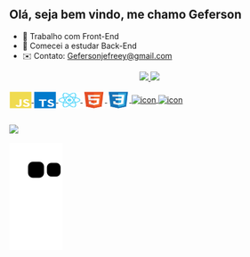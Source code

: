 ## Olá, seja bem vindo, me chamo Geferson

- 🔭 Trabalho com Front-End
- 🌱 Comecei a estudar Back-End
- ✉️ Contato: Gefersonjefreey@gmail.com


<div align="center">
  <a href="https://github.com/GefersonLopes">
  <img height="180em" src="https://github-readme-stats.vercel.app/api?username=GefersonLopes&show_icons=true&theme=maroongold&include_all_commits=true&count_private=true"/>
  <img height="180em" src="https://github-readme-stats.vercel.app/api/top-langs/?username=GefersonLopes&layout=compact&langs_count=7&theme=dracula"/>
</div>
<div style="display: inline_block"><br>
  <img align="center" alt="icon" height="30" width="40" src="https://raw.githubusercontent.com/devicons/devicon/master/icons/javascript/javascript-plain.svg">
  <img align="center" alt="icon" height="30" width="40" src="https://raw.githubusercontent.com/devicons/devicon/master/icons/typescript/typescript-plain.svg">
  <img align="center" alt="icon" height="30" width="40" src="https://raw.githubusercontent.com/devicons/devicon/master/icons/react/react-original.svg">
  <img align="center" alt="icon" height="30" width="40" src="https://raw.githubusercontent.com/devicons/devicon/master/icons/html5/html5-original.svg">
  <img align="center" alt="icon" height="30" width="40" src="https://raw.githubusercontent.com/devicons/devicon/master/icons/css3/css3-original.svg">
  <img align="center" alt="icon" height="30" width="30" src="https://cdn.freebiesupply.com/logos/large/2x/nodejs-icon-logo-png-transparent.png">
  <img align="center" alt="icon" height="30" width="30" src="https://cdn.freebiesupply.com/logos/large/2x/git-icon-logo-png-transparent.png">
</div>
  
  ##
 
<div> 
  <a href="https://www.linkedin.com/in/algeferson" target="_blank"><img src="https://img.shields.io/badge/-LinkedIn-%230077B5?style=for-the-badge&logo=linkedin&logoColor=white" target="_blank"></a> 
 
  ![Snake animation](https://github.com/rafaballerini/rafaballerini/blob/output/github-contribution-grid-snake.svg)
 
</div>
